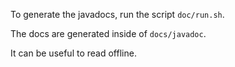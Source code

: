 To generate the javadocs, run the script `doc/run.sh`.

The docs are generated inside of `docs/javadoc`.

It can be useful to read offline.

